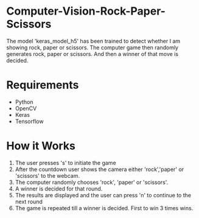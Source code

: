 # Computer-Vision-Rock-Paper-Scissors

The model 'keras_model_h5' has been trained to detect whether I am showing rock, paper or scissors. The computer game then randomly generates rock, paper or scissors. And then a winner of that move is decided.

# Requirements

- Python
- OpenCV
- Keras
- Tensorflow

# How it Works

1. The user presses 's' to initiate the game
2. After the countdown user shows the camera either 'rock','paper' or 'scissors' to the webcam.
3. The computer randomly chooses 'rock', 'paper' or 'scissors'.
4. A winner is decided for that round.
5. The results are displayed and the user can press 'n' to continue to the next round
6. The game is repeated till a winner is decided. First to win 3 times wins.

